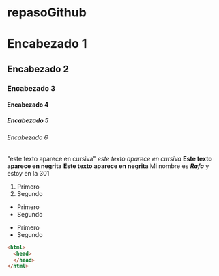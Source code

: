 # repasoGithub
# Encabezado 1
## Encabezado 2
### Encabezado 3
#### Encabezado 4
##### Encabezado 5
###### Encabezado 6
"este texto aparece en cursiva"
_este texto aparece en cursiva_
**Este texto aparece en negrita**
__Este texto aparece en negrita__
Mi nombre es __*Rafa*__ y estoy en la 301

1. Primero
2. Segundo

* Primero
* Segundo

- Primero
- Segundo

```html
<html>
  <head>
  </head>
</html>
```
